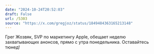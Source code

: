```yaml
---
date: "2024-10-24T20:52:03"
draft: False
url: /5303
source: "https://x.com/gregjoz/status/1849484363165213148"
---
```


Грег Жозвяк, SVP по маркетингу Apple, обещает неделю захватывающих анонсов, прямо с утра понедельника. Оставайтесь тюнед!
